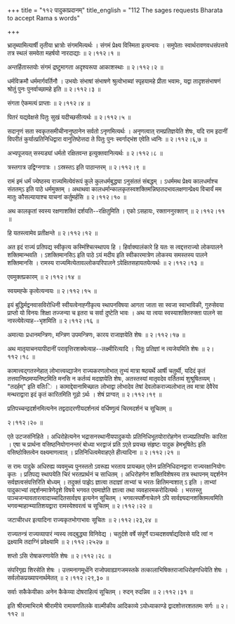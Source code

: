 +++
title = "११२ पादुकाप्रदानम्"
title_english = "112 The sages requests Bharata to accept Rama s words"

+++


भ्रातृब्यामित्यार्षी तृतीया भ्रात्रोः संगममित्यर्थः । संगमं प्रेक्ष्य
विस्मिता इत्यन्वयः । समुपेताः स्वार्थरावणवधसंपत्तये तत्र स्थलं समवेता
महर्षयो नारदाद्याः  ॥  २।११२।१  ॥   

  

अन्तर्हितास्तयोः संगमं द्रष्टुमागता अदृश्यरूपा आकाशस्थाः  ॥  २।११२।२  ॥   

  

धर्मविक्रमौ धर्ममार्गवर्तिनौ । उभयोः संभाषां संभाषणे श्रुत्वोभाब्यां
स्पृहयामहे प्रीता भवामः, यद्वा तादृशसंभाषणं श्रोतुं पुनः पुनर्वाच्छामहे
इति  ॥  २।११२।३  ॥   

  

संगता ऐकमत्यं प्राप्ताः  ॥  २।११२।४  ॥   

  

पितरं यद्यवेक्षसे पितुः सुखं यदीच्छसीत्यर्थः  ॥  २।११२।५  ॥   

  

सदानृणं सता स्वकृतसमीचीनानुष्ठानेन सर्वतो ऽनृणमित्यर्थः । अनृणत्वात्
रामप्रतिज्ञयेति शेषः, यदि राम इदानीं विपरीतं कुर्यात्प्रतिनिधिद्वारा
वानुतिष्ठेत्तदा ते पितुः पुनः स्वर्गाद्भंश एवेति ध्वनिः  ॥  २।११२।६,७
 ॥   

  

अभ्यपूजयत् सस्यड्यां धर्मतो रक्षितवन्त इत्युक्तवानित्यर्थः  ॥  २।११२।८
 ॥   

  

त्रस्तगात्र उद्विग्नगात्रः । ऽस्रस्तऽ इति पाठान्तरम्  ॥  २।११२।९  ॥   

  

रामं इमं धर्मं ज्येष्ठस्य राज्यमित्येवंरूपं कुले कुलधर्मबुद्ध्या
ऽनुसंततं संबद्धम् । ऽधर्ममथ प्रेक्ष्य कालधर्माश्च संततम्ऽ इति पाठे
धर्ममुक्तम् । अथाथवा
कालधर्मान्कालकृतस्वशक्तिमन्निष्ठतदभावलक्षणान्प्रेक्ष्य विचार्यं मम मातुः
कौसल्यायाश्च याचनां कर्तुमर्हसि  ॥  २।११२।१०  ॥   

  

अथ कालकृतां स्वस्य रक्षणाशक्तिं दर्शयति--रक्षितुमिति । एको ऽसहायः,
रक्ताननुरक्तान्  ॥  २।११२।११  ॥   

  

हि यतस्त्वामेव प्रतीक्षन्ते  ॥  २।११२।१२  ॥   

  

अत इदं राज्यं प्रतिपद्य स्वीकृत्य कस्मिंश्चित्स्थापय हि ।
हिर्वाक्यालंकारे हि यतः स त्वद्दत्तराज्यो लोकपालने शक्तिमान्भवति ।
ऽशक्तिमानसिऽ इति पाठे ऽयं मदीय इति स्वीकारमात्रेण लोकस्य समस्तस्य पालने
शक्तिमानसि । रामस्य राज्यमित्येतावल्लोकपरिपालने ऽपेक्षितसहायतयेत्यर्थः
 ॥  २।११२।१३  ॥   

  

एवमुक्तप्रकारम्  ॥  २।११२।१४  ॥   

  

स्वयमह्के कृत्वेत्यन्वयः  ॥  २।११२।१५  ॥   

  

इयं बुद्धिर्मद्वनवासविरोधिनी स्वीयत्वेनाह्गीकृत्य स्थापनविषया आगता जाता
सा स्वजा स्वाभाविकी, गुरुसेवया प्राप्तो यो विनयः शिक्षा तज्जन्या च इतरा
च सर्वा दुष्टेति भावः । अथ या त्वया स्वस्याशक्तिरुक्ता पालने सा
नास्त्येवेत्याह--भृशमिति  ॥  २।११२।१६  ॥   

  

अमात्याः प्रधानमन्त्रिणः, मन्त्रिण उपमन्त्रिणः, कारय राजाज्ञयेति शेषः  ॥ 
२।११२।१७  ॥   

  

अथ मातृयाचनयापीदानीं परावृत्तिरशक्येत्याह--लक्ष्मीरित्यादि । पितुः
प्रतिज्ञां न त्यजेयमिति शेषः  ॥  २।११२।१८  ॥   

  

कामात्त्वद्गतस्नेहात् लोभात्त्वव्द्याजेन राज्यकरणलोभात् तुभ्यं मात्रा
ष्ष्ठ्यर्थे आर्षी चतुर्थी, यदिदं कृतं तत्तवानिष्ठमप्यनिष्टमिति मनसि न
कर्तव्यं मदाज्ञयेति शेषः, अतस्तस्यां मातृवदेव वर्तितव्यं शुश्रूषितव्यम्
। "तदर्हम्" इति वतिःि । कामाद्देवानामिच्छातः लोभाद्वा लोभादेव तेषां
देवलोकराज्यलोभात् तव मात्रा देवैरेव मन्थराद्वारा इदं कृतं कारितमिति गूढो
ऽर्थः । शेषं प्राग्वत्  ॥  २।११२।१९  ॥   

  

प्रतिपच्चन्द्रदर्शनमित्यनेन तद्वदादरणीयदर्शनत्वं वर्धिष्णुत्वं
चिरमदर्शनं च सूचितम्  ॥   

२।११२।२०  ॥   

एते उटजसंनिहिते । अधिरोहेत्यनेन भद्रासनस्थानीयपादुकयोः
प्रतिनिधिभूतयोरारोहणेन राज्यप्रतिपत्तिः कारिता । एषा च प्रार्थना
वसिष्ठनियोगानन्तरं बोध्या भरद्वाजं प्रति ऽएते प्रयच्छ संहृष्टः पादुक
हेमभूषितेऽ इति वसिष्ठोक्तित्वेन वक्ष्यमाणत्वात् । प्रतिनिधित्वमेवाहएते
हीत्यादिना  ॥  २।११२।२१  ॥   

  

स रामः पादुके अधिरुह्य व्यवमुच्य पुनस्ततो ऽवरूह्य भरताय प्रायच्छत् एतेन
प्रतिनिधिदानद्वारा राज्यरक्षानियोगः कृतः । प्रतिपद्य स्थापयेति चिरं
भरतप्रार्थनं च साधितम् । अधिरोहणेन शक्तिविशेषस्य तत्र स्थापनम्
यद्दर्शनेन सर्वज्ञत्वसंपत्तिरिति बोध्यम् । तदुक्तं पाझेऽ ज्ञात्वा
तदाज्ञां ताभ्यां च भरतः क्षितिमन्वशात् ऽ इति । ताभ्यां पादुकाभ्यां
तद्दर्शनमात्रेणेदृशे विषये भगवत एवमाज्ञेति ज्ञात्वा तथा
व्यवहारमकरोदित्यर्थः । भरतस्तु पाञ्चजन्यावतारत्वादाच्चादितसार्वज्ञ्य
इत्यनेन सूचितम् । भगवत्स्पर्शेनाचेतने ऽपि सार्वज्ञ्यदानशक्तिमत्वमिति
भगवन्माहान्म्यातिशयद्वारा रामस्येश्वरत्वं च सूचितम्  ॥  २।११२।२२  ॥   

  

जटाचीरधर इत्यादिना राज्यकृतभोगाभावः सूचितः  ॥  २।११२।२३,२४  ॥   

  

राज्यतन्त्रं राज्यव्यापारं न्यस्य त्वद्बुद्ध्या विनिवेद्य । चतुर्दशे
वर्षे संपूर्णे पञ्चदशवर्षाद्यदिवसे यदि त्वां न द्रक्ष्यामि तदाग्निं
प्रवेक्ष्यामि  ॥  २।११२।२५२७  ॥   

  

शप्तो ऽसि रोषाकरणायेति शेषः  ॥  २।११२।२८  ॥   

  

संपरिगृह्य शिरसेति शेषः । उत्तमनागमूर्धनि राजोपवाह्यागजमस्तके
तत्कालाभिषिक्तराजाधिरोहणधियेति शेषः । सर्वलोकप्रख्यापनार्थमेतत्  ॥ 
२।११२।२९,३०  ॥   

  

सर्वाः सकैकेयीकाः अनेन कैकेय्या दोषराहित्यं सूचितम् । रुदन् रुदन्निव  ॥ 
२।११२।३१  ॥   

  

इति श्रीरामाभिरामे श्रीरामीये रामायणतिलके वाल्मीकीय आदिकाव्ये
ऽयोध्याकाण्डे द्वादशोत्तरशततमः सर्गः  ॥  २।११२  ॥   

  

  



